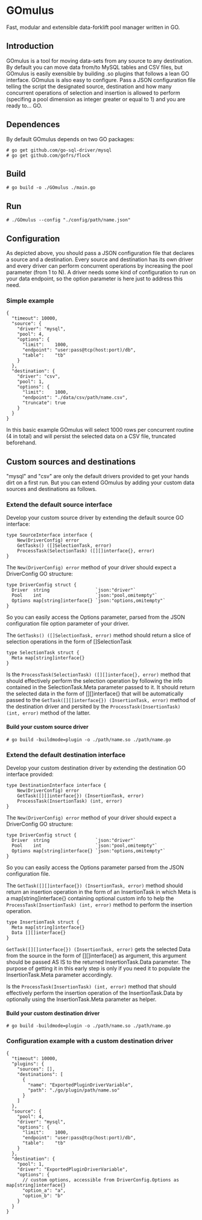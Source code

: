 # GOmulus

Fast, modular and extensible data-forklift pool manager written in GO.

## Introduction

GOmulus is a tool for moving data-sets from any source to any destination.
By default you can move data from/to MySQL tables and CSV files, but GOmulus is easily exensible by building .so plugins that follows a lean GO interface.
GOmulus is also easy to configure. Pass a JSON configuration file telling the script the designated source, destination and how many concurrent operations of selection and insertion is allowed to perform (specifing a pool dimension as integer greater or equal to 1) and you are ready to... GO.

## Dependences

By default GOmulus depends on two GO packages:

    # go get github.com/go-sql-driver/mysql
    # go get github.com/gofrs/flock

## Build

    # go build -o ./GOmulus ./main.go

## Run

    # ./GOmulus --config "./config/path/name.json"

## Configuration

As depicted above, you should pass a JSON configuration file that declares a source and a destination.
Every source and destination has its own driver and every driver can perform concurrent operations by increasing the pool parameter (from 1 to N).
A driver needs some kind of configuration to run on your data endpoint, so the option parameter is here just to address this need.

### Simple example

    {
      "timeout": 10000,
      "source": {
        "driver": "mysql",
        "pool": 4,
        "options": {
          "limit":    1000,
          "endpoint": "user:pass@tcp(host:port)/db",
          "table":    "tb"
        }
      },
      "destination": {
        "driver": "csv",
        "pool": 1,
        "options": {
          "limit":    1000,
          "endpoint": "./data/csv/path/name.csv",
          "truncate": true
        }
      }
    }

In this basic example GOmulus will select 1000 rows per concurrent routine (4 in total) and will persist the selected data on a CSV file, truncated beforehand.

## Custom sources and destinations

"mysql" and "csv" are only the default drivers provided to get your hands dirt on a first run.
But you can extend GOmulus by adding your custom data sources and destinations as follows.

### Extend the default source interface

Develop your custom source driver by extending the default source GO interface:

    type SourceInterface interface {
        New(DriverConfig) error
        GetTasks() ([]SelectionTask, error)
        ProcessTask(SelectionTask) ([][]interface{}, error)
    }

The `New(DriverConfig) error` method of your driver should expect a DriverConfig GO structure:

    type DriverConfig struct {
      Driver  string                 `json:"driver"`
      Pool    int                    `json:"pool,omitempty"`
      Options map[string]interface{} `json:"options,omitempty"`
    }
    
So you can easily access the Options parameter, parsed from the JSON configuration file option parameter of your driver.

The `GetTasks() ([]SelectionTask, error)` method should return a slice of selection operations in the form of []SelectionTask

    type SelectionTask struct {
      Meta map[string]interface{}
    }

Is the `ProcessTask(SelectionTask) ([][]interface{}, error)` method that should effectively perform the selection operation by following the info contained in the SelectionTask.Meta parameter passed to it.
It should return the selected data in the form of [][]interface{} that will be automatically passed to the `GetTask([][]interface{}) (InsertionTask, error)` method of the destination driver and persited by the `ProcessTask(InsertionTask) (int, error)` method of the latter.

#### Build your custom source driver
    
    # go build -buildmode=plugin -o ./path/name.so ./path/name.go
    
### Extend the default destination interface

Develop your custom destination driver by extending the destination GO interface provided:

    type DestinationInterface interface {
        New(DriverConfig) error
        GetTask([][]interface{}) (InsertionTask, error)
        ProcessTask(InsertionTask) (int, error)
    }
    
The `New(DriverConfig) error` method of your driver should expect a DriverConfig GO structure:

    type DriverConfig struct {
      Driver  string                 `json:"driver"`
      Pool    int                    `json:"pool,omitempty"`
      Options map[string]interface{} `json:"options,omitempty"`
    }
    
So you can easily access the Options parameter parsed from the JSON configuration file.

The `GetTask([][]interface{}) (InsertionTask, error)` method should return an insertion operation in the form of an InsertionTask in which Meta is a map[string]interface{} containing optional custom info to help the `ProcessTask(InsertionTask) (int, error)` method to perform the insertion operation.

    type InsertionTask struct {
      Meta map[string]interface{}
      Data [][]interface{}
    }

`GetTask([][]interface{}) (InsertionTask, error)` gets the selected Data from the source in the form of [][]interface{} as argument, this argument should be passed AS IS to the returned InsertionTask.Data parameter. The purpose of getting it in this early step is only if you need it to populate the InsertionTask.Meta parameter accordingly.

Is the `ProcessTask(InsertionTask) (int, error)` method that should effectively perform the insertion operation of the InsertionTask.Data by optionally using the InsertionTask.Meta parameter as helper.

#### Build your custom destination driver
    
    # go build -buildmode=plugin -o ./path/name.so ./path/name.go
    
### Configuration example with a custom destination driver

    {
      "timeout": 10000,
      "plugins": {
        "sources": [],
        "destinations": [
          {
            "name": "ExportedPluginDriverVariable",
            "path": "./go/plugin/path/name.so"
          }
        ]
      },
      "source": {
        "pool": 4,
        "driver": "mysql",
        "options": {
          "limit":    1000,
          "endpoint": "user:pass@tcp(host:port)/db",
          "table":    "tb"
        }
      },
      "destination": {
        "pool": 1,
        "driver": "ExportedPluginDriverVariable",
        "options": {
          // custom options, accessible from DriverConfig.Options as map[string]interface{}
          "option_a": "a",
          "option_b": "b"
        }
      }
    }